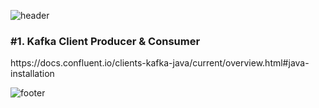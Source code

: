 
![header](https://capsule-render.vercel.app/api?type=wave&color=timeGradient&height=300&section=header&text=OneDayOneCommit&fontSize=45)	


<h3>#1. Kafka Client Producer & Consumer</h3>
https://docs.confluent.io/clients-kafka-java/current/overview.html#java-installation



![footer](https://capsule-render.vercel.app/api?type=wave&color=timeGradient&height=200&section=footer&fontSize=90)
